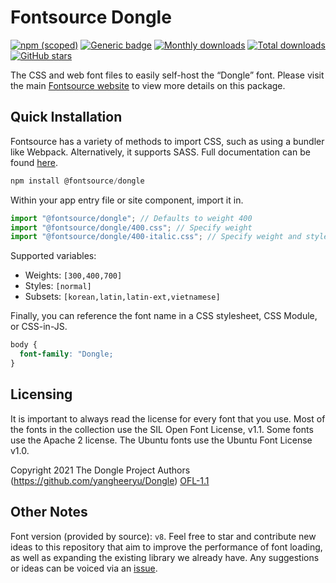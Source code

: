 # Fontsource Dongle

[![npm (scoped)](https://img.shields.io/npm/v/@fontsource/dongle?color=brightgreen)](https://www.npmjs.com/package/@fontsource/dongle) [![Generic badge](https://img.shields.io/badge/fontsource-passing-brightgreen)](https://github.com/fontsource/fontsource) [![Monthly downloads](https://badgen.net/npm/dm/@fontsource/dongle)](https://github.com/fontsource/fontsource) [![Total downloads](https://badgen.net/npm/dt/@fontsource/dongle)](https://github.com/fontsource/fontsource) [![GitHub stars](https://img.shields.io/github/stars/fontsource/fontsource.svg?style=social&label=Star)](https://github.com/fontsource/fontsource/stargazers)

The CSS and web font files to easily self-host the “Dongle” font. Please visit the main [Fontsource website](https://fontsource.org/fonts/dongle) to view more details on this package.

## Quick Installation

Fontsource has a variety of methods to import CSS, such as using a bundler like Webpack. Alternatively, it supports SASS. Full documentation can be found [here](https://beta.fontsource.org/docs/getting-started/introduction).

```javascript
npm install @fontsource/dongle
```

Within your app entry file or site component, import it in.

```javascript
import "@fontsource/dongle"; // Defaults to weight 400
import "@fontsource/dongle/400.css"; // Specify weight
import "@fontsource/dongle/400-italic.css"; // Specify weight and style

```

Supported variables:
- Weights: `[300,400,700]`
- Styles: `[normal]`
- Subsets: `[korean,latin,latin-ext,vietnamese]`

Finally, you can reference the font name in a CSS stylesheet, CSS Module, or CSS-in-JS.

```css
body {
  font-family: "Dongle;
}
```

## Licensing
It is important to always read the license for every font that you use.
Most of the fonts in the collection use the SIL Open Font License, v1.1. Some fonts use the Apache 2 license. The Ubuntu fonts use the Ubuntu Font License v1.0.

Copyright 2021 The Dongle Project Authors (https://github.com/yangheeryu/Dongle)
[OFL-1.1](http://scripts.sil.org/OFL)

## Other Notes
Font version (provided by source): `v8`.
Feel free to star and contribute new ideas to this repository that aim to improve the performance of font loading, as well as expanding the existing library we already have. Any suggestions or ideas can be voiced via an [issue](https://github.com/fontsource/fontsource/issues).